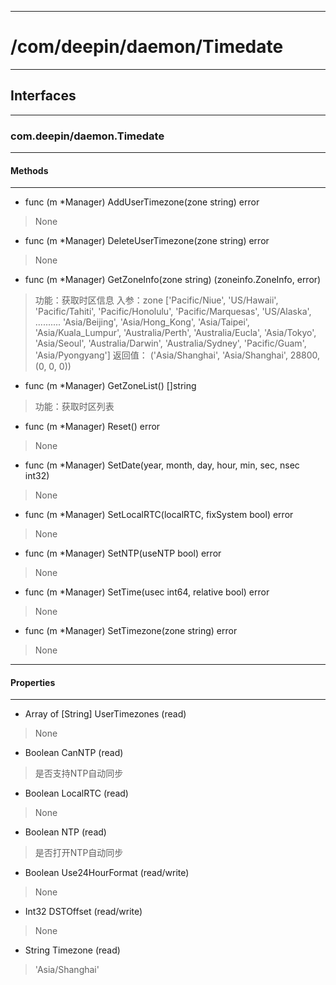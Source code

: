 ***
# /com/deepin/daemon/Timedate
***
## Interfaces
***
### com.deepin/daemon.Timedate
***
#### Methods
***

- func (m *Manager) AddUserTimezone(zone string) error
> None

- func (m *Manager) DeleteUserTimezone(zone string) error
> None

- func (m *Manager) GetZoneInfo(zone string) (zoneinfo.ZoneInfo, error)
> 功能：获取时区信息
> 入参：zone
    ['Pacific/Niue',
     'US/Hawaii',
     'Pacific/Tahiti',
     'Pacific/Honolulu',
     'Pacific/Marquesas',
     'US/Alaska',
     ..........
     'Asia/Beijing',
     'Asia/Hong_Kong',
     'Asia/Taipei',
     'Asia/Kuala_Lumpur',
     'Australia/Perth',
     'Australia/Eucla',
     'Asia/Tokyo',
     'Asia/Seoul',
     'Australia/Darwin',
     'Australia/Sydney',
     'Pacific/Guam',
     'Asia/Pyongyang']
> 返回值：
    ('Asia/Shanghai', 'Asia/Shanghai', 28800, (0, 0, 0))

- func (m *Manager) GetZoneList() []string
> 功能：获取时区列表

- func (m *Manager) Reset() error
> None

- func (m *Manager) SetDate(year, month, day, hour, min, sec, nsec int32)
> None

- func (m *Manager) SetLocalRTC(localRTC, fixSystem bool) error
> None

- func (m *Manager) SetNTP(useNTP bool) error
> None

- func (m *Manager) SetTime(usec int64, relative bool) error
> None

- func (m *Manager) SetTimezone(zone string) error
> None

***
#### Properties
***

- Array of [String] UserTimezones (read)
> None

- Boolean CanNTP (read)
> 是否支持NTP自动同步

- Boolean LocalRTC (read)
> None

- Boolean NTP (read)
> 是否打开NTP自动同步

- Boolean Use24HourFormat (read/write)
> None

- Int32 DSTOffset (read/write)
> None

- String Timezone (read)
> 'Asia/Shanghai'
